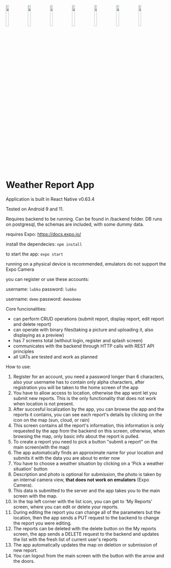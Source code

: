 <img src="https://user-images.githubusercontent.com/45042522/116437412-b8b8d080-a84d-11eb-81b6-1c09274bae56.jpg" width="13%"></img> <img src="https://user-images.githubusercontent.com/45042522/116437433-bce4ee00-a84d-11eb-8295-5b90d5c51115.jpg" width="13%"></img> <img src="https://user-images.githubusercontent.com/45042522/116437445-beaeb180-a84d-11eb-9323-f4a5aa97010a.jpg" width="13%"></img> <img src="https://user-images.githubusercontent.com/45042522/116437450-c0787500-a84d-11eb-8f73-374e8aeccd73.jpg" width="13%"></img> <img src="https://user-images.githubusercontent.com/45042522/116437474-c4a49280-a84d-11eb-8994-320b75248a4d.jpg" width="13%"></img> <img src="https://user-images.githubusercontent.com/45042522/116437482-c706ec80-a84d-11eb-8334-1a761d7a38be.jpg" width="13%"></img> <img src="https://user-images.githubusercontent.com/45042522/116437489-c8381980-a84d-11eb-96ab-ab15eba8c4f3.jpg" width="13%"></img> 
# Weather Report App

Application is built in React Native v0.63.4

Tested on Android 9 and 11.

Requires backend to be running.
Can be found in /backend folder.
DB runs on postgresql, the schemas are included, with some dummy data.

requires Expo: https://docs.expo.io/


install the dependecies: `npm install`

to start the app: `expo start`

running on a physical device is recommended, emulators do not support the Expo Camera

you can register or use these accounts:

username: `lubko` password: `lubko`

username: `demo` password: `demodemo`

Core funcionalities:
 - can perform CRUD operations (submit report, display report, edit report and delete report)
 - can operate with binary files(taking a picture and uploading it, also displaying as a preview)
 - has 7 screens total (without login, register and splash screen)
 - communicates with the backend through HTTP calls with REST API principles
 - all UATs are tested and work as planned

How to use:

 1. Register for an account, you need a password longer than 6 characters, also your username has to contain only alpha characters, after registration you will be taken to the home screen of the app
 2. You have to allow access to location, otherwise the app wont let you submit new reports. This is the only functionality that does not work when location is not present.
 3. After succesful localization by the app, you can browse the app and the reports it contains, you can see each report's details by clicking on the icon on the map (sun, cloud, or rain)
 4. This screen contains all the report's information, this information is only requested by the app from the backend on this screen, otherwise, when browsing the map, only basic info about the report is pulled.
 5. To create a report you need to pick a button "submit a report" on the main screen(with the map)
 6. The app automatically finds an approximate name for your location and submits it with the data you are about to enter now
 7. You have to choose a weather situation by clicking on a 'Pick a weather situation' button
 8. Description and photo is optional for submission, the photo is taken by an internal camera view, **that does not work on emulators** (Expo Camera).
 9. This data is submitted to the server and the app takes you to the main screen with the map.
 10. In the top left corner with the list icon, you can get to 'My Reports' screen, where you can edit or delete your reports.
 11. During editing the report you can change all of the parameters but the location, then the app sends a PUT request to the backend to change the report you were editing.
 12. The reports can be deleted with the delete button on the My reports screen, the app sends a DELETE request to the backend and updates the list with the fresh list of current user's reports 
 13. The app automatically updates the map on deletion or submission of new report.
 14. You can logout from the main screen with the button with the arrow and the doors.


